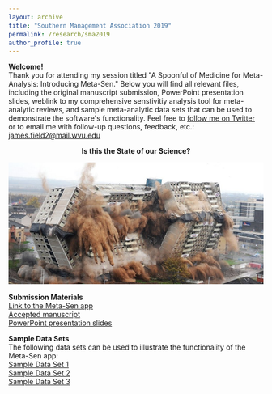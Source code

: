 ```yaml
---
layout: archive
title: "Southern Management Association 2019"
permalink: /research/sma2019
author_profile: true
---
```


<b>Welcome!</b><br>
Thank you for attending my session titled "A Spoonful of Medicine for Meta-Analysis: Introducing Meta-Sen." Below you will find all relevant files, including the original manuscript submission, PowerPoint presentation slides, weblink to my comprehensive senstivitiy analysis tool for meta-analytic reviews, and sample meta-analytic data sets that can be used to demonstrate the software's functionality. Feel free to <a href="https://twitter.com/fieldjamie?lang=en">follow me on Twitter</a> or to email me with follow-up questions, feedback, etc.: <a href = "mailto: james.field2@mail.wvu.edu">james.field2@mail.wvu.edu</a> <br>

<center><b>Is this the State of our Science?</b></center>
<p><img src= '/images/Implosion (2).png'></p>

<b>Submission Materials</b><br>
<a href="https://metasen.shinyapps.io/gen1/">Link to the Meta-Sen app</a>
<br>
<a href="http://jamiefield.github.io/files/Introducing Meta-Sen_SMA2019_SUBMITTED.pdf?dl=0">Accepted manuscript</a>
<br>
<a href="http://jamiefield.github.io/files/SMA_2019_MetaSen.pdf?dl=0">PowerPoint presentation slides</a>

<b>Sample Data Sets</b><br>
The following data sets can be used to illustrate the functionality of the Meta-Sen app:<br>
<a href="http://jamiefield.github.io/files/Sample Data Set #1.csv?dl=0">Sample Data Set 1</a><br>
<a href="http://jamiefield.github.io/files/Sample Data Set #2.csv?dl=0">Sample Data Set 2</a><br>
<a href="http://jamiefield.github.io/files/Sample Data Set #3.csv?dl=0">Sample Data Set 3</a><br>
